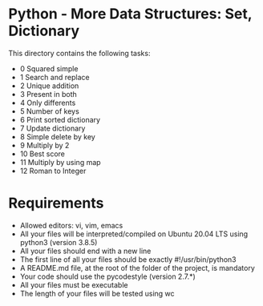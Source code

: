 # Python - More Data Structures: Set, Dictionary
This directory contains the following tasks:

- 0 Squared simple
- 1 Search and replace
- 2 Unique addition
- 3 Present in both
- 4 Only differents
- 5 Number of keys
- 6 Print sorted dictionary
- 7 Update dictionary
- 8 Simple delete by key
- 9 Multiply by 2
- 10 Best score
- 11 Multiply by using map
- 12 Roman to Integer

# Requirements

* Allowed editors: vi, vim, emacs
* All your files will be interpreted/compiled on Ubuntu 20.04 LTS using python3 (version 3.8.5)
* All your files should end with a new line
* The first line of all your files should be exactly #!/usr/bin/python3
* A README.md file, at the root of the folder of the project, is mandatory
* Your code should use the pycodestyle (version 2.7.\*)
* All your files must be executable
* The length of your files will be tested using wc
